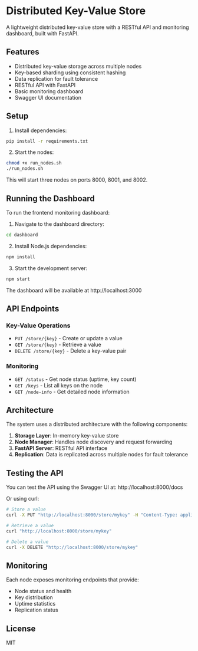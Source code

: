 # Distributed Key-Value Store

A lightweight distributed key-value store with a RESTful API and monitoring dashboard, built with FastAPI.

## Features

- Distributed key-value storage across multiple nodes
- Key-based sharding using consistent hashing
- Data replication for fault tolerance
- RESTful API with FastAPI
- Basic monitoring dashboard
- Swagger UI documentation

## Setup

1. Install dependencies:
```bash
pip install -r requirements.txt
```

2. Start the nodes:
```bash
chmod +x run_nodes.sh
./run_nodes.sh
```

This will start three nodes on ports 8000, 8001, and 8002.

## Running the Dashboard

To run the frontend monitoring dashboard:

1. Navigate to the dashboard directory:
```bash
cd dashboard
```

2. Install Node.js dependencies:
```bash
npm install
```

3. Start the development server:
```bash
npm start
```

The dashboard will be available at http://localhost:3000

## API Endpoints

### Key-Value Operations

- `PUT /store/{key}` - Create or update a value
- `GET /store/{key}` - Retrieve a value
- `DELETE /store/{key}` - Delete a key-value pair

### Monitoring

- `GET /status` - Get node status (uptime, key count)
- `GET /keys` - List all keys on the node
- `GET /node-info` - Get detailed node information

## Architecture

The system uses a distributed architecture with the following components:

1. **Storage Layer**: In-memory key-value store
2. **Node Manager**: Handles node discovery and request forwarding
3. **FastAPI Server**: RESTful API interface
4. **Replication**: Data is replicated across multiple nodes for fault tolerance

## Testing the API

You can test the API using the Swagger UI at:
http://localhost:8000/docs

Or using curl:

```bash
# Store a value
curl -X PUT "http://localhost:8000/store/mykey" -H "Content-Type: application/json" -d '{"value": "test"}'

# Retrieve a value
curl "http://localhost:8000/store/mykey"

# Delete a value
curl -X DELETE "http://localhost:8000/store/mykey"
```

## Monitoring

Each node exposes monitoring endpoints that provide:
- Node status and health
- Key distribution
- Uptime statistics
- Replication status

## License

MIT 